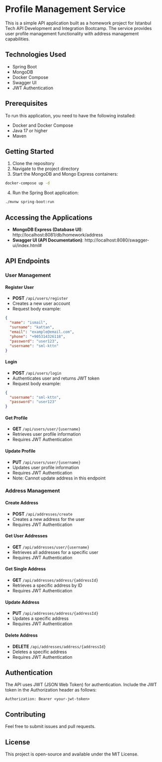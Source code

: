 # Profile Management Service

This is a simple API application built as a homework project for Istanbul Tech API Development and Integration Bootcamp. The service provides user profile management functionality with address management capabilities.

## Technologies Used

- Spring Boot
- MongoDB
- Docker Compose
- Swagger UI
- JWT Authentication

## Prerequisites

To run this application, you need to have the following installed:
- Docker and Docker Compose
- Java 17 or higher
- Maven

## Getting Started

1. Clone the repository
2. Navigate to the project directory
3. Start the MongoDB and Mongo Express containers:
```bash
docker-compose up -d
```

4. Run the Spring Boot application:
```bash
./mvnw spring-boot:run
```

## Accessing the Applications

- **MongoDB Express (Database UI)**: http://localhost:8081/db/homework/address
- **Swagger UI (API Documentation)**: http://localhost:8080/swagger-ui/index.html#

## API Endpoints

### User Management

#### Register User
- **POST** `/api/users/register`
- Creates a new user account
- Request body example:
```json
{
  "name": "ismail",
  "surname": "kattan",
  "email": "example@email.com",
  "phone": "+905314326118",
  "password": "user123",
  "username": "sml-kttn"
}
```

#### Login
- **POST** `/api/users/login`
- Authenticates user and returns JWT token
- Request body example:
```json
{
  "username": "sml-kttn",
  "password": "user123"
}
```

#### Get Profile
- **GET** `/api/users/user/{username}`
- Retrieves user profile information
- Requires JWT Authentication

#### Update Profile
- **PUT** `/api/users/user/{username}`
- Updates user profile information
- Requires JWT Authentication
- Note: Cannot update address in this endpoint

### Address Management

#### Create Address
- **POST** `/api/addresses/create`
- Creates a new address for the user
- Requires JWT Authentication

#### Get User Addresses
- **GET** `/api/addresses/user/{username}`
- Retrieves all addresses for a specific user
- Requires JWT Authentication

#### Get Single Address
- **GET** `/api/addresses/address/{addressId}`
- Retrieves a specific address by ID
- Requires JWT Authentication

#### Update Address
- **PUT** `/api/addresses/address/{addressId}`
- Updates a specific address
- Requires JWT Authentication

#### Delete Address
- **DELETE** `/api/addresses/address/{addressId}`
- Deletes a specific address
- Requires JWT Authentication

## Authentication

The API uses JWT (JSON Web Token) for authentication. Include the JWT token in the Authorization header as follows:
```
Authorization: Bearer <your-jwt-token>
```

## Contributing

Feel free to submit issues and pull requests.

## License

This project is open-source and available under the MIT License.
